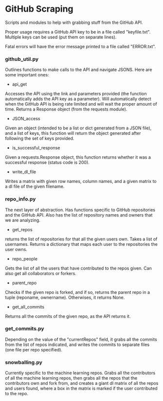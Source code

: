# GitHub Scraping
Scripts and modules to help with grabbing stuff from the GitHub API.

Proper usage requires a GitHub API key to be in a file called "keyfile.txt". Multiple keys can be used (put them on separate lines).

Fatal errors will have the error message printed to a file called "ERROR.txt".

### github_util.py
Outlines functions to make calls to the API and navigate JSONS. Here are some important ones:

* api_get

Accesses the API using the link and parameters provided (the function automatically adds the API key as a parameter). Will automatically detect when the GitHub API is being rate limited and will wait the proper amount of time. Returns a Response object (from the requests module).

* JSON_access

Given an object (intended to be a list or dict generated from a JSON file), and a list of keys, this function will return the object generated after following the set of keys provided.

* is_successful_response

Given a requests.Response object, this function returns whether it was a successful response (status code is 200).

* write_dl_file

Writes a matrix with given row names, column names, and a given matrix to a dl file of the given filename.

### repo_info.py
The next layer of abstraction. Has functions specific to GitHub repositories and the GitHub API. Also has the list of repository names and owners that we are analyzing.

* get_repos

returns the list of repositories for that all the given users own. Takes a list of usernames. Returns a dictionary that maps each user to the repositories the user owns.

* repo_people

Gets the list of all the users that have contributed to the repos given. Can also get all collaborators or forkers.

* parent_repo

Checks if the given repo is forked, and if so, returns the parent repo in a tuple (reponame, ownername). Otherwises, it returns None.

* get_all_commits

Returns all the commits of the given repo, as the API returns it.

### get_commits.py
Depending on the value of the "currentRepos" field, it grabs all the commits from the list of repos indicated, and writes the commits to separate files (one file per repo specified).

### snowballing.py
Currently specific to the machine learning repos. Grabs all the contributors of all the machine learning repos, then grabs all the repos that the contributors own and fork from, and creates a giant dl matrix of all the repos and users found, where a box in the matrix is marked if the user contributed to the repo.